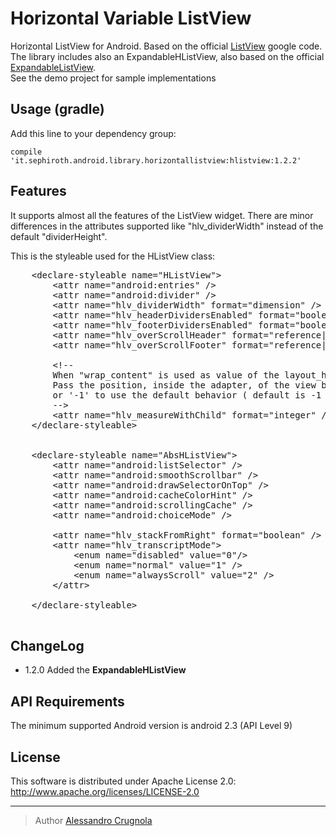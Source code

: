 Horizontal Variable ListView
==========================

Horizontal ListView for Android. Based on the official [ListView][3] google code.
The library includes also an ExpandableHListView, also based on the official [ExpandableListView][4]. <br />
See the demo project for sample implementations

## Usage (gradle)
Add this line to your dependency group:


	compile 'it.sephiroth.android.library.horizontallistview:hlistview:1.2.2'

## Features
It supports almost all the features of the ListView widget.
There are minor differences in the attributes supported like "hlv_dividerWidth" instead of the default "dividerHeight".

This is the styleable used for the HListView class:
<pre>
    &lt;declare-styleable name="HListView">
        &lt;attr name="android:entries" />
        &lt;attr name="android:divider" />
        &lt;attr name="hlv_dividerWidth" format="dimension" />
        &lt;attr name="hlv_headerDividersEnabled" format="boolean" />
        &lt;attr name="hlv_footerDividersEnabled" format="boolean" />
        &lt;attr name="hlv_overScrollHeader" format="reference|color" />
        &lt;attr name="hlv_overScrollFooter" format="reference|color" />
        
        &lt;!-- 
        When "wrap_content" is used as value of the layout_height property.
        Pass the position, inside the adapter, of the view being used to measure the view
        or '-1' to use the default behavior ( default is -1 )
        -->
        &lt;attr name="hlv_measureWithChild" format="integer" />
    &lt;/declare-styleable>
    

    &lt;declare-styleable name="AbsHListView">
        &lt;attr name="android:listSelector" />
        &lt;attr name="android:smoothScrollbar" />
        &lt;attr name="android:drawSelectorOnTop" />
        &lt;attr name="android:cacheColorHint" />
        &lt;attr name="android:scrollingCache" />
        &lt;attr name="android:choiceMode" />
        
        &lt;attr name="hlv_stackFromRight" format="boolean" />
        &lt;attr name="hlv_transcriptMode">
            &lt;enum name="disabled" value="0"/>
            &lt;enum name="normal" value="1" />
            &lt;enum name="alwaysScroll" value="2" />
        &lt;/attr>
        
    &lt;/declare-styleable>  

</pre>

## ChangeLog

* 1.2.0 Added the **ExpandableHListView**

## API Requirements
The minimum supported Android version is android 2.3 (API Level 9)

## License
This software is distributed under Apache License 2.0:
http://www.apache.org/licenses/LICENSE-2.0

---

> Author
> [Alessandro Crugnola][2]



[2]: http://www.sephiroth.it

[3]: http://developer.android.com/reference/android/widget/ListView.html

[4]: http://developer.android.com/reference/android/widget/ExpandableListView.html
